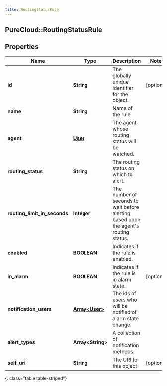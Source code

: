```yaml
---
title: RoutingStatusRule
---
```

## PureCloud::RoutingStatusRule

## Properties

|Name | Type | Description | Notes|
|------------ | ------------- | ------------- | -------------|
| **id** | **String** | The globally unique identifier for the object. | [optional] |
| **name** | **String** | Name of the rule | |
| **agent** | [**User**](User.html) | The agent whose routing status will be watched. | |
| **routing_status** | **String** | The routing status on which to alert. | |
| **routing_limit_in_seconds** | **Integer** | The number of seconds to wait before alerting based upon the agent&#39;s routing status. | |
| **enabled** | **BOOLEAN** | Indicates if the rule is enabled. | |
| **in_alarm** | **BOOLEAN** | Indicates if the rule is in alarm state. | [optional] |
| **notification_users** | [**Array&lt;User&gt;**](User.html) | The ids of users who will be notified of alarm state change. | |
| **alert_types** | **Array&lt;String&gt;** | A collection of notification methods. | |
| **self_uri** | **String** | The URI for this object | [optional] |
{: class="table table-striped"}



